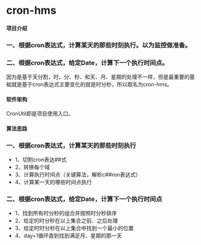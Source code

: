 # cron-hms

#### 项目介绍
###  一、根据cron表达式，计算某天的那些时刻执行。以为监控做准备。
###  二、根据cron表达式，给定Date，计算下一个执行时间点。
因为是基于天分割，时、分、秒、和天、月、星期的处理不一样，但是最重要的基础就是基于cron表达式主要变化的就是时分秒，所以取名为cron-hms。

#### 软件架构
CronUtil即是项目使用入口。

#### 算法思路

###  一、根据cron表达式，计算某天的那些时刻执行
- 1、切割cron表达##式
- 2、转换每个域
- 3、计算执行时间点（关键算法，解析c##ron表达式）
- 4、计算某一天的哪些时间点执行

### 二、根据cron表达式，给定Date，计算下一个执行时间点
- 1、找到所有时分秒的组合并按照时分秒排序
- 2、给定的时分秒在以上集合之前、之后处理
- 3、给定时时分秒在以上集合中找到一个最小的位置
- 4、day+1循环直到找到满足月、星期的那一天